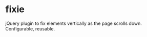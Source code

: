 fixie
=====

jQuery plugin to fix elements vertically as the page scrolls down. Configurable, reusable.